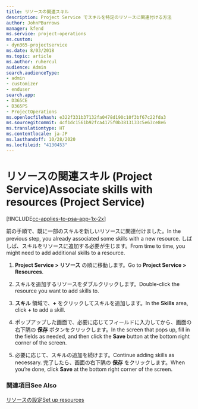 ```yaml
---
title: リソースの関連スキル
description: Project Service でスキルを特定のリソースに関連付ける方法
author: JohnPBurrows
manager: kfend
ms.service: project-operations
ms.custom:
- dyn365-projectservice
ms.date: 8/03/2018
ms.topic: article
ms.author: ruhercul
audience: Admin
search.audienceType:
- admin
- customizer
- enduser
search.app:
- D365CE
- D365PS
- ProjectOperations
ms.openlocfilehash: e322f331b37132fa0478d190c10f3bf67c22fda3
ms.sourcegitcommit: 4cf1dc1561b92fca4175f0b3813133c5e63ce8e6
ms.translationtype: HT
ms.contentlocale: ja-JP
ms.lasthandoff: 10/28/2020
ms.locfileid: "4130453"
---
```

# <a name="associate-skills-with-resources-project-service"></a><span data-ttu-id="f381e-103">リソースの関連スキル (Project Service)</span><span class="sxs-lookup"><span data-stu-id="f381e-103">Associate skills with resources (Project Service)</span></span>

[!INCLUDE[cc-applies-to-psa-app-1x-2x](../includes/cc-applies-to-psa-app-1x-2x.md)]

<span data-ttu-id="f381e-104">前の手順で、既に一部のスキルを新しいリソースに関連付けました。</span><span class="sxs-lookup"><span data-stu-id="f381e-104">In the previous step, you already associated some skills with  a new resource.</span></span> <span data-ttu-id="f381e-105">しばしば、スキルをリソースに追加する必要が生じます。</span><span class="sxs-lookup"><span data-stu-id="f381e-105">From time to time, you might need to add additional skills to a resource.</span></span>  
  
1.  <span data-ttu-id="f381e-106">**Project Service > リソース** の順に移動します。</span><span class="sxs-lookup"><span data-stu-id="f381e-106">Go to **Project Service > Resources**.</span></span>  
  
2.  <span data-ttu-id="f381e-107">スキルを追加するリソースをダブルクリックします。</span><span class="sxs-lookup"><span data-stu-id="f381e-107">Double-click the resource you want to add skills to.</span></span>  
  
3.  <span data-ttu-id="f381e-108">**スキル** 領域で、**+** をクリックしてスキルを追加します。</span><span class="sxs-lookup"><span data-stu-id="f381e-108">In the **Skills** area, click **+** to add a skill.</span></span>  
  
4.  <span data-ttu-id="f381e-109">ポップアップした画面で、必要に応じてフィールドに入力してから、画面の右下隅の **保存** ボタンをクリックします。</span><span class="sxs-lookup"><span data-stu-id="f381e-109">In the screen that pops up, fill in the fields as needed, and then click the **Save** button at the bottom right corner of the screen.</span></span>  
  
5.  <span data-ttu-id="f381e-110">必要に応じて、スキルの追加を続けます。</span><span class="sxs-lookup"><span data-stu-id="f381e-110">Continue adding skills as necessary.</span></span> <span data-ttu-id="f381e-111">完了したら、画面の右下隅の **保存** をクリックします。</span><span class="sxs-lookup"><span data-stu-id="f381e-111">When you’re done, click **Save** at the bottom right corner of the screen.</span></span>  
  
### <a name="see-also"></a><span data-ttu-id="f381e-112">関連項目</span><span class="sxs-lookup"><span data-stu-id="f381e-112">See Also</span></span>  
 [<span data-ttu-id="f381e-113">リソースの設定</span><span class="sxs-lookup"><span data-stu-id="f381e-113">Set up resources</span></span>](../psa/set-up-resources.md)
